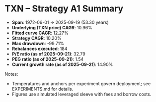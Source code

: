 # TXN – Strategy A1 Summary

- **Span**: 1972-06-01 → 2025-09-19 (53.30 years)
- **Underlying (TXN price) CAGR**: 10.96%
- **Fitted curve CAGR**: 12.27%
- **Strategy CAGR**: 10.20%
- **Max drawdown**: -99.71%
- **Rebalances executed**: 184
- **P/E ratio (as of 2025-09-21)**: 32.79
- **PEG ratio (as of 2025-09-21)**: 1.54
- **Current growth rate (as of 2025-09-21)**: 14.90%

Notes:

- Temperatures and anchors per experiment govern deployment; see EXPERIMENTS.md for details.
- Figures use simulated leveraged sleeve with fees and borrow costs.

